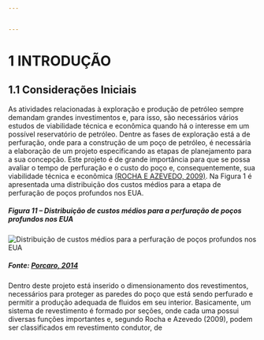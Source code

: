```yaml
---


---
```


<h1 id="introdução">1 INTRODUÇÃO</h1>
<h2 id="considerações-iniciais">1.1 Considerações Iniciais</h2>
<p>As atividades relacionadas à exploração e produção de petróleo sempre demandam grandes investimentos e, para isso, são necessários vários estudos de viabilidade técnica e econômica quando há o interesse em um possível reservatório de petróleo. Dentre as fases de exploração está a de perfuração, onde para a construção de um poço de petróleo, é necessária a elaboração de um projeto especificando as etapas de planejamento para a sua concepção. Este projeto é de grande importância para que se possa avaliar o tempo de perfuração e o custo do poço e, consequentemente, sua viabilidade técnica e econômica <a href="">(ROCHA E AZEVEDO, 2009)</a>. Na Figura 1 é apresentada uma distribuição dos custos médios para a etapa de perfuração de poços profundos nos EUA.</p>
<h5 id="figura-11-–-distribuição-de-custos-médios-para-a-perfuração-de-poços-profundos-nos-eua">Figura 11 – Distribuição de custos médios para a perfuração de poços profundos nos EUA</h5>
<p><img alt="Distribuição de custos médios para a perfuração de poços profundos nos EUA" src="https://user-images.githubusercontent.com/26224227/39311324-ff00cd94-4942-11e8-9c3b-49caf9f7cf23.png"></p>
<h5 id="fonte-porcaro-2014">Fonte: <a href="">Porcaro, 2014</a></h5>
<p>Dentro deste projeto está inserido o dimensionamento dos revestimentos, necessários para proteger as paredes do poço que está sendo perfurado e permitir a produção adequada de fluidos em seu interior. Basicamente, um sistema de revestimento é formado por seções, onde cada uma possui diversas funções importantes e, segundo Rocha e Azevedo (2009), podem ser classificados em revestimento condutor, de</p>

